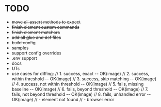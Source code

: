 # TODO

- ~~move all assert methods to expect~~
- ~~finish element custom commands~~
- ~~finish element matchers~~
- ~~add all glue and def files~~
- ~~build config~~
- samples
- support config overrides
- .env support
- docs
- UTs
- use cases for diffing: 
  // 1. success, exact                 -- OK(image)
  // 2. success, within threshold      -- OK(image)
  // 3. success, skip matching         -- OK(image)
  // 4. success, not within threshold  -- OK(image)
  // 5. fails, missing baseline        -- OK(image)
  // 6. fails, beyond threshold        -- OK(image)
  // 7. fails, not beyond threshold    -- OK(image)
  // 8. fails, unhandled error         -- OK(image)
  // - element not found
  // - browser error